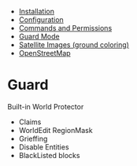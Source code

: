 - [Installation](INSTALL.md)
- [Configuration](CONFIG.md)
- [Commands and Permissions](COMMANDS.md)
- [Guard Mode](GUARD.md)
- [Satellite Images (ground coloring)](TILES.md)
- [OpenStreetMap](OSM.md)

# Guard

Built-in World Protector 
- Claims
- WorldEdit RegionMask
- Grieffing
- Disable Entities
- BlackListed blocks